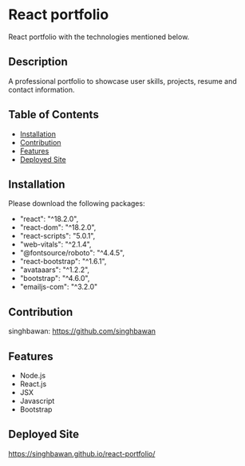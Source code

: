 # React portfolio
React portfolio with the technologies mentioned below.

## Description
A professional portfolio to showcase user skills, projects, resume and contact information.

## Table of Contents
* [Installation](#installation)
* [Contribution](#contribution)
* [Features](#features)
* [Deployed Site](#deployed-site)

## Installation
Please download the following packages:

* "react": "^18.2.0",
* "react-dom": "^18.2.0",
* "react-scripts": "5.0.1",
* "web-vitals": "^2.1.4",
* "@fontsource/roboto": "^4.4.5",
* "react-bootstrap": "^1.6.1",
* "avataaars": "^1.2.2",
* "bootstrap": "^4.6.0",
* "emailjs-com": "^3.2.0"


## Contribution

singhbawan: https://github.com/singhbawan


## Features
* Node.js
* React.js
* JSX
* Javascript
* Bootstrap



## Deployed Site
https://singhbawan.github.io/react-portfolio/
